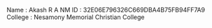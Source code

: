 Name : Akash R A
NM ID : 32E06E796326C669DBA4B75FB94FF7A9
College : Nesamony Memorial Christian College
